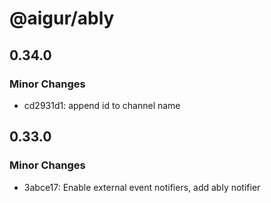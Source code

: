 # @aigur/ably

## 0.34.0

### Minor Changes

- cd2931d1: append id to channel name

## 0.33.0

### Minor Changes

- 3abce17: Enable external event notifiers, add ably notifier
